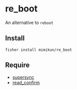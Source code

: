 # re_boot

An alternative to `reboot`

## Install

```shell
fisher install mimikun/re_boot
```

## Require

- [supersync](https://github.com/mimikun/supersync)
- [read_confirm](https://github.com/mimikun/read_confirm)
